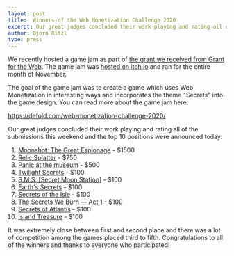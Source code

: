 ```yaml
---
layout: post
title:  Winners of the Web Monetization Challenge 2020
excerpt: Our great judges concluded their work playing and rating all of the submissions this weekend and the top 10 positions were announced today.
author: Björn Ritzl
type: press
---
```


We recently hosted a game jam as part of [the grant we received from Grant for the Web](https://defold.com/2020/06/09/Defold-is-awarded-a-grant-from-Grant-for-the-Web/). The game jam was [hosted on itch.io](https://itch.io/jam/the-web-monetization-challenge-2020) and ran for the entire month of November.

The goal of the game jam was to create a game which uses Web Monetization in interesting ways and incorporates the theme "Secrets" into the game design. You can read more about the game jam here:

https://defold.com/web-monetization-challenge-2020/

Our great judges concluded their work playing and rating all of the submissions this weekend and the top 10 positions were announced today:

1. [Moonshot: The Great Espionage](https://itch.io/jam/the-web-monetization-challenge-2020/rate/823679) - $1500
2. [Relic Splatter](https://havana24.itch.io/relic-splatter) - $750
3. [Panic at the museum](https://flyven.itch.io/panic-at-the-museum) - $500
4. [Twilight Secrets](https://ewanse.itch.io/twilight-secrets) - $100
5. [S.M.S. [Secret Moon Station]](https://paweljarosz.itch.io/sms-secret-moon-station) - $100
6. [Earth's Secrets](https://anicetngrt.itch.io/earths-secrets) - $100
7. [Secrets of the Isle](https://jaredmv.itch.io/secrets-of-the-isle) - $100
8. [The Secrets We Burn — Act 1](https://rheact.itch.io/the-secrets-we-burn) - $100
9. [Secrets of Atlantis](https://benjames171.itch.io/secrets-of-atlantis) - $100
10. [Island Treasure](https://from-chris.itch.io/island-treasure) - $100

It was extremely close between first and second place and there was a lot of competition among the games placed third to fifth. Congratulations to all of the winners and thanks to everyone who participated!
